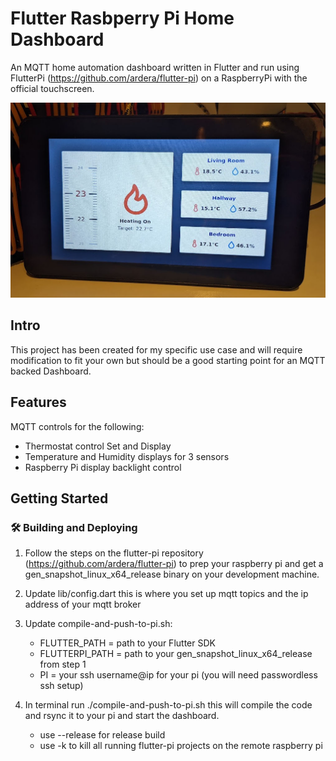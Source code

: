 # Flutter Rasbperry Pi Home Dashboard

An MQTT home automation dashboard written in Flutter and run using FlutterPi (https://github.com/ardera/flutter-pi) on a RaspberryPi with the official touchscreen.

![](.github/images/main_image.jpg)

## Intro

This project has been created for my specific use case and will require modification to fit your own but should be a good starting point for an MQTT backed Dashboard.

## Features

MQTT controls for the following:

  - Thermostat control Set and Display
  - Temperature and Humidity displays for 3 sensors
  - Raspberry Pi display backlight control

## Getting Started

### :hammer_and_wrench: Building and Deploying

1. Follow the steps on the flutter-pi repository (https://github.com/ardera/flutter-pi) to prep your raspberry pi and get a gen_snapshot_linux_x64_release binary on your development machine.

2. Update lib/config.dart this is where you set up mqtt topics and the ip address of your mqtt broker

3. Update compile-and-push-to-pi.sh:
    - FLUTTER_PATH = path to your Flutter SDK 
    - FLUTTERPI_PATH = path to your gen_snapshot_linux_x64_release from step 1
    - PI = your ssh username@ip for your pi (you will need passwordless ssh setup)

4. In terminal run ./compile-and-push-to-pi.sh this will compile the code and rsync it to your pi and start the dashboard.
    - use --release for release build
    - use -k to kill all running flutter-pi projects on the remote raspberry pi
